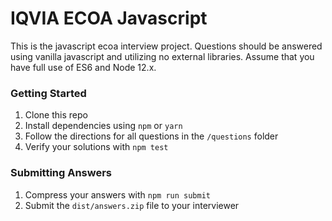 # IQVIA ECOA Javascript
This is the javascript ecoa interview project.  Questions should be answered using vanilla javascript and utilizing no external libraries.  Assume that you have full use of ES6 and Node 12.x.

### Getting Started

 1. Clone this repo
 2. Install dependencies using `npm` or `yarn`
 3. Follow the directions for all questions in the `/questions` folder
 4. Verify your solutions with `npm test`

### Submitting Answers

  1. Compress your answers with `npm run submit`
  2. Submit the `dist/answers.zip` file to your interviewer
